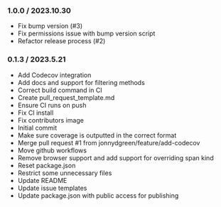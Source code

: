 ### 1.0.0 / 2023.10.30

- Fix bump version (#3)
- Fix permissions issue with bump version script
- Refactor release process (#2)

### 0.1.3 / 2023.5.21

- Add Codecov integration
- Add docs and support for filtering methods
- Correct build command in CI
- Create pull_request_template.md
- Ensure CI runs on push
- Fix CI install
- Fix contributors image
- Initial commit
- Make sure coverage is outputted in the correct format
- Merge pull request #1 from jonnydgreen/feature/add-codecov
- Move github workflows
- Remove browser support and add support for overriding span kind
- Reset package.json
- Restrict some unnecessary files
- Update README
- Update issue templates
- Update package.json with public access for publishing
